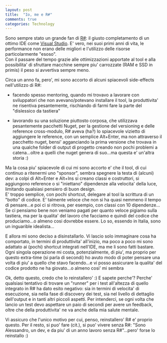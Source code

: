 ```yaml
---
layout: post
title:  "Io, me e R#"
comments: true
categories: Technology
---
```


Sono sempre stato un grande fan di [R#](http://www.jetbrains.com/resharper/): il giusto completamento di un ottimo IDE come [Visual Studio](http://www.visualstudio.com/). E' vero, nei suoi primi anni di vita, le performance non erano delle migliori e l'utilizzo delle risorse particolarmente "esoso".  
Con il passare del tempo grazie alle ottimizzazioni apportate al tool e alla possibilita' di sfruttare macchine sempre piu' carrozzate (RAM e SSD in primis) il peso si avvertiva sempre meno.

Circa un anno fa, pero', mi sono accorto di alcuni spiacevoli side-effects nell'utilizzo di R#:  

-  facendo spesso mentoring, quando mi trovavo a lavorare con sviluppatori che non avevano/potevano installare il tool, la produttivita' ne risentiva pesantemente, rischiando di farmi fare la parte del "dislessico da tastiera"

- lavorando su una soluzione piuttosto corposa, che utilizzava pesantemente pacchetti Nuget, per la gestione del versioning e delle reference cross-modulo, R# aveva (ha?) lo spiacevole vizietto di aggiungere le reference, con un semplice Alt+Enter, ma non attraverso il pacchetto nuget, bensi' agganciando la prima versione che trovava in una qualche folder di output di progetto creando non pochi problemi a catena...oltre a quelli che nuget genera di suo...ma questa e' un'altra storia :)

Ma la cosa piu' spiacevole di cui mi sono accorto e' che il tool, di cui continuo a ritenermi uno "sponsor", sembra spegnere la testa di (alcuni) dev: a colpi di Alt+Enter e Alt+Ins si creano classi e costruttori, si aggiungono reference o si "iniettano" dipendenze alla velocita' della luce, limitando qualsiasi pensiero di buon design.  
E' troppo semplice, con pochi shortcut, delegare al tool la scrittura di un "botto" di codice.   E' talmente veloce che non si ha quasi nemmeno il tempo di pensare...e poi ci si ritrova, per esempio, con classi con 10 dipendenze...  
Se ci pensiamo bene non veniamo pagati per quanto veloce pigiamo sulla tastiera, ma per la qualita' del lavoro che facciamo e quindi del codice che produciamo...o almeno cosi dovrebbe essere. Lo so, essendo in Italia, sono un inguarible idealista...

E allora mi sono deciso a disinstallarlo. Vi lascio solo immaginare cosa ha comportato, in termini di produttivita' all'inizio, ma poco a poco mi sono adattato ai (pochi) shortcut integrati nell'IDE, ma me li sono fatti bastare.
Ogni singola operazione mi costa, potenzialmente, di piu', ma proprio per questo extra-time (si parla di secondi) ho avuto modo di poter pensare una volta di piu' a quello che stavo facendo...e vi posso assicurare la qualita' del codice prodotto ne ha giovato...o almeno cosi' mi sembra

Ok, detto questo, credo che lo reinstallero' :)
E sapete perche'? Perche' qualsiasi tentativo di trovare un "runner" per i test all'altezza di quello integrato in R# ha dato esito negativo: sia in termini di velocita' di esecuzione, sia nella fase di discovery dei test, sia nel livello di dettaglio dell'output e in tanti altri piccoli aspetti.
Per intenderci, se ogni volta che lancio un test devo aspettare un paio di secondi per avere un feedback, oltre che della produttivita' ne va anche della mia salute mentale. 

Vi assicuro che l'unico motivo per cui, penso, reinstallero' R# e' proprio questo. Per il resto, si puo' fare (cit.), si puo' vivere senza R#: "Sono Alessandro, un dev, e da piu' di un anno lavoro senza R#"...pero' forse lo reinstallo :)